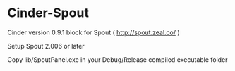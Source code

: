 Cinder-Spout
============

Cinder version 0.9.1 block for Spout ( http://spout.zeal.co/ )

Setup Spout 2.006 or later

Copy lib/SpoutPanel.exe in your Debug/Release compiled executable folder